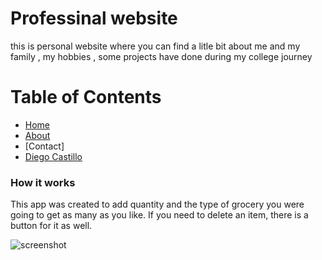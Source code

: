 # Professinal website 
this is personal website where you can find a litle bit about me and my family , my hobbies , some projects have done during my college journey


Table of Contents
=================

  * [Home](https://godussap.github.io/portfolio-website-Diego-Castillo/)
  * [About](https://godussap.github.io/portfolio-website-Diego-Castillo/about)
  * [Contact]
  * [Diego Castillo](#license)


###  How it works
This app was created to add quantity and the type of grocery you were going to get as many as you like. If you need to delete an item,
there is a button for it as well. 


![screenshot](screenshots/g2.png)
 
